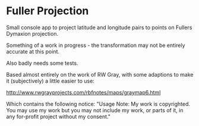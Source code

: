 # Fuller Projection

Small console app to project latitude and longitude pairs to points on Fullers Dymaxion projection.

Something of a work in progress - the transformation may not be entirely accurate at this point.

Also badly needs some tests.

Based almost entirely on the work of RW Gray, with some adaptions to make it (subjectively) a little easier to use:

http://www.rwgrayprojects.com/rbfnotes/maps/graymap6.html

Which contains the following notice: "Usage Note: My work is copyrighted. You may use my work but you may not include my work, or parts of it, in any for-profit project without my consent."
